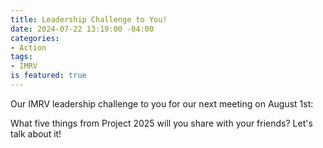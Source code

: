 ```yaml
---
title: Leadership Challenge to You!
date: 2024-07-22 13:19:00 -04:00
categories:
- Action
tags:
- IMRV
is featured: true
---
```


Our IMRV leadership challenge to you for our next meeting on August 1st: 

What five things from Project 2025 will you share with your friends? Let's talk about it! 
